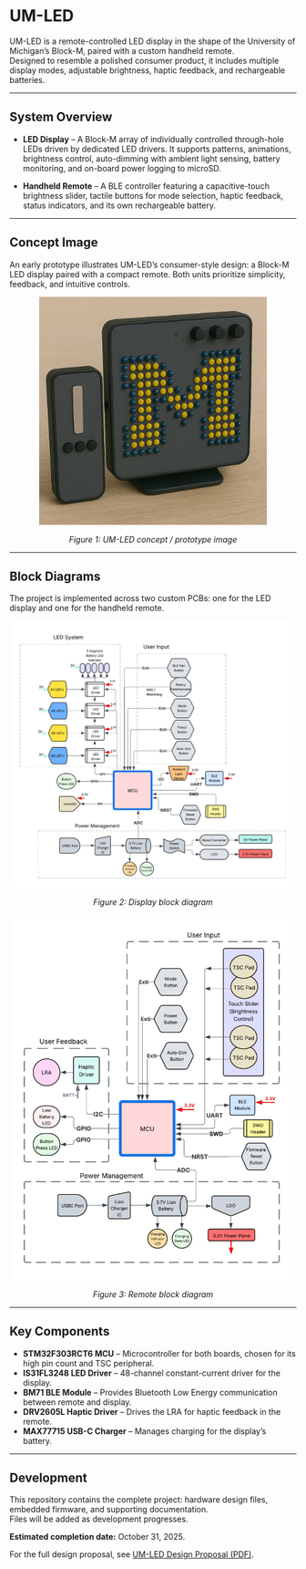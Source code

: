 # UM-LED

UM-LED is a remote-controlled LED display in the shape of the University of Michigan’s Block-M, paired with a custom handheld remote.  
Designed to resemble a polished consumer product, it includes multiple display modes, adjustable brightness, haptic feedback, and rechargeable batteries.

---

## System Overview

- **LED Display** – A Block-M array of individually controlled through-hole LEDs driven by dedicated LED drivers. It supports patterns, animations, brightness control, auto-dimming with ambient light sensing, battery monitoring, and on-board power logging to microSD.  

- **Handheld Remote** – A BLE controller featuring a capacitive-touch brightness slider, tactile buttons for mode selection, haptic feedback, status indicators, and its own rechargeable battery.

---

## Concept Image

An early prototype illustrates UM-LED’s consumer-style design: a Block-M LED display paired with a compact remote. Both units prioritize simplicity, feedback, and intuitive controls.  

<p align="center">
  <img src="https://github.com/zachmilan/UM-LED/raw/main/images/final_proto_img.png" alt="UM-LED concept / prototype image" width="400"/>
</p>
<p align="center"><em>Figure 1: UM-LED concept / prototype image</em></p>

---

## Block Diagrams

The project is implemented across two custom PCBs: one for the LED display and one for the handheld remote.  

<p align="center">
  <img src="https://github.com/zachmilan/UM-LED/raw/main/images/Display%20Block%20Diagram%20(2).png" alt="Display block diagram" width="500"/>
</p>
<p align="center"><em>Figure 2: Display block diagram</em></p>

<p align="center">
  <img src="https://github.com/zachmilan/UM-LED/raw/main/images/Remote%20Block%20Diagram%20(2).png" alt="Remote block diagram" width="500"/>
</p>
<p align="center"><em>Figure 3: Remote block diagram</em></p>

---

## Key Components

- **STM32F303RCT6 MCU** – Microcontroller for both boards, chosen for its high pin count and TSC peripheral.  
- **IS31FL3248 LED Driver** – 48-channel constant-current driver for the display.  
- **BM71 BLE Module** – Provides Bluetooth Low Energy communication between remote and display.  
- **DRV2605L Haptic Driver** – Drives the LRA for haptic feedback in the remote.  
- **MAX77715 USB-C Charger** – Manages charging for the display’s battery.  

---

## Development

This repository contains the complete project: hardware design files, embedded firmware, and supporting documentation.  
Files will be added as development progresses.  

**Estimated completion date:** October 31, 2025.  

For the full design proposal, see [UM-LED Design Proposal (PDF)](docs/UM-LED%20Design%20Proposal.pdf).
